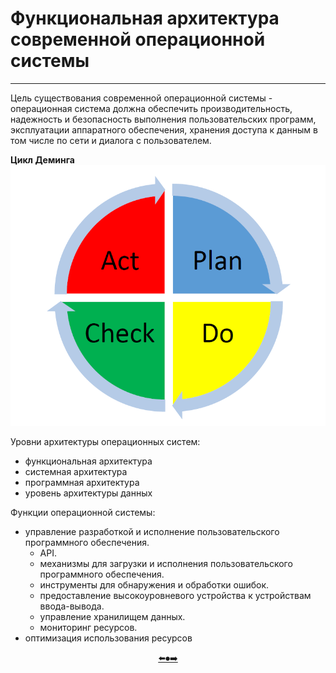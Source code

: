 # Функциональная архитектура современной операционной системы
---

Цель существования современной операционной системы - операционная система должна обеспечить производительность, надежность и безопасность выполнения пользовательских программ, эксплуатации аппаратного обеспечения, хранения доступа к данным в том числе по сети и диалога с пользователем.

__Цикл Деминга__
![1](https://github.com/georgedem975/BookOS/blob/master/chapter_two/assets/1.png)

Уровни архитектуры операционных систем:
* функциональная архитектура
* системная архитектура
* программная архитектура
* уровень архитектуры данных

Функции операционной системы:
* управление разработкой и исполнение пользовательского программного обеспечения.
    * API.
    * механизмы для загрузки и исполнения пользовательского программного обеспечения.
    * инструменты для обнаружения и обработки ошибок.
    * предоставление высокоуровневого устройства к устройствам ввода-вывода.
    * управление хранилищем данных.
    * мониторинг ресурсов.
* оптимизация использования ресурсов



<p align="center"> <a href=https://github.com/georgedem975/BookOS/blob/master/chapter_one/README.md>⬅️</a><a href=https://github.com/georgedem975/BookOS/blob/master/README.md>⏺</a><a href=>➡️</a></p>
